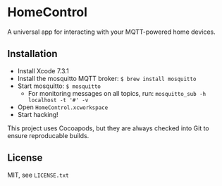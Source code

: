 # HomeControl

A universal app for interacting with your MQTT-powered home devices.

## Installation

* Install Xcode 7.3.1
* Install the mosquitto MQTT broker: `$ brew install mosquitto`
* Start mosquitto: `$ mosquitto`
  * For monitoring messages on all topics, run: `mosquitto_sub -h localhost -t '#' -v`
* Open `HomeControl.xcworkspace`
* Start hacking!

This project uses Cocoapods, but they are always checked into Git to ensure reproducable builds.

## License

MIT, see `LICENSE.txt`